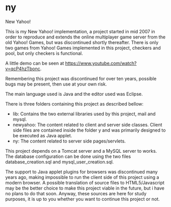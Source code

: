 # ny
New Yahoo!

This is my New Yahoo! implementation, a project started in mid 2007 in order to reproduce and extends the online multiplayer game server from the old Yahoo! Games, but was discontinued shortly thereafter. There is only two games from Yahoo! Games implemented in this project, checkers and pool, but only checkers is functional.

A little demo can be seen at https://www.youtube.com/watch?v=qcP4hzTbonc.

Remembering this project was discontinued for over ten years, possible bugs may be present, then use at your own risk.

The main language used is Java and the editor used was Eclipse.

There is three folders containing this project as described bellow:

- lib: Contains the two external libraries used by this project, mail and mysql.
- newyahoo: The content related to client and server side classes. Client side files are contained inside the folder y and was primarily designed to be executed as Java applet.
- ny: The content related to server side pages/servlets.

This project depends on a Tomcat server and a MySQL server to works. The database configuration can be done using the two files database_creation.sql and mysql_user_creation.sql.

The support to Java applet plugins for browsers was discontinued many years ago, making impossible to run the client side of this project using a modern browser.
A possible translation of source files to HTML5/Javascript may be the better choice to make this project viable in the future, but i  have no plans to do that soon.
Anyway, these sources are here for study purposes, it is up to you whether you want to continue this project or not.
